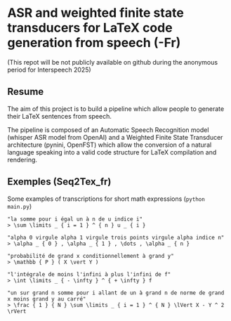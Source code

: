 # ASR and weighted finite state transducers for LaTeX code generation from speech (-Fr)

(This repot will be not publicly available on github during the anonymous period for Interspeech 2025)

## Resume

The aim of this project is to build a pipeline which allow people to generate their LaTeX sentences from speech.

The pipeline is composed of an Automatic Speech Recognition model (whisper ASR model from OpenAI) and a Weighted Finite State Transducer architecture (pynini, OpenFST) which allow the conversion of a natural language speaking into a valid code structure for LaTeX compilation and rendering.

## Exemples (Seq2Tex_fr)

Some examples of transcriptions for short math expressions (```python main.py```)

```
"la somme pour i égal un à n de u indice i"
> \sum \limits _ { i = 1 } ^ { n } u _ { i }
```

```
"alpha 0 virgule alpha 1 virgule trois points virgule alpha indice n"
> \alpha _ { 0 } , \alpha _ { 1 } , \dots , \alpha _ { n }
```

```
"probabilité de grand x conditionnellement à grand y"
> \mathbb { P } ( X \vert Y )
```

```
"l'intégrale de moins l'infini à plus l'infini de f"
> \int \limits _ { - \infty } ^ { + \infty } f
```

```
"un sur grand n somme pour i allant de un à grand n de norme de grand x moins grand y au carré" 
> \frac { 1 } { N } \sum \limits _ { i = 1 } ^ { N } \lVert X - Y ^ 2 \rVert
```

